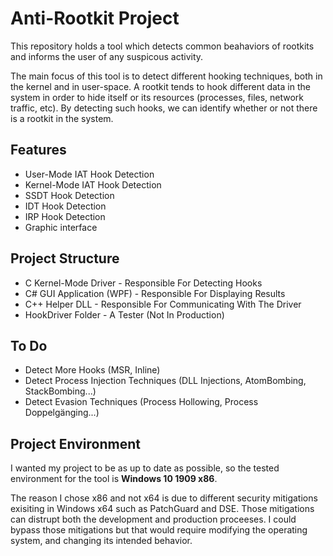 # Anti-Rootkit Project

This repository holds a tool which detects common beahaviors of rootkits and informs the user of any suspicous activity. 

The main focus of this tool is to detect different hooking techniques,  both in the kernel and in user-space. A rootkit tends to hook different data in the system in order to hide itself or its resources (processes, files, network traffic, etc). By detecting such hooks, we can identify whether or not there is a rootkit in the system.


## Features

- User-Mode IAT Hook Detection
- Kernel-Mode IAT Hook Detection
- SSDT Hook Detection
- IDT Hook Detection
- IRP Hook Detection
- Graphic interface


## Project Structure

- C Kernel-Mode Driver - Responsible For  Detecting Hooks
- C# GUI Application (WPF) - Responsible For Displaying Results
- C++ Helper DLL - Responsible For Communicating With The Driver
- HookDriver Folder - A Tester (Not In Production)


## To Do

- Detect More Hooks (MSR, Inline)
- Detect Process Injection Techniques (DLL Injections, AtomBombing, StackBombing...)
- Detect Evasion Techniques (Process Hollowing, Process Doppelgänging...)


## Project Environment

I wanted my project to be as up to date as possible, so the tested environment for the tool is **Windows 10 1909 x86**.

The reason I chose x86 and not x64 is due to different security mitigations exisiting in Windows x64 such as PatchGuard and DSE. Those mitigations can distrupt both the development and production proceeses. I could bypass those mitigations but that would require modifying the operating system, and changing its intended behavior.

